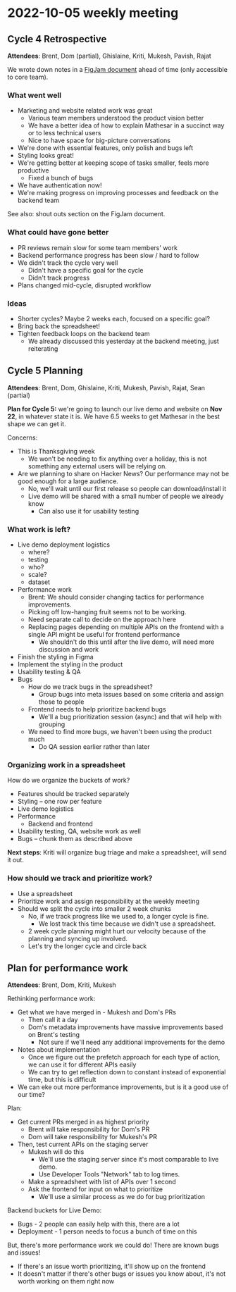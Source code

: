 # 2022-10-05 weekly meeting

## Cycle 4 Retrospective
**Attendees**: Brent, Dom (partial), Ghislaine, Kriti, Mukesh, Pavish, Rajat

We wrote down notes in a [FigJam document](https://www.figma.com/file/0QNB2PXRorJzoYf6rJaBhH/Cycle-4-retrospective?node-id=0%3A1) ahead of time (only accessible to core team).

### What went well
- Marketing and website related work was great
    - Various team members understood the product vision better
    - We have a better idea of how to explain Mathesar in a succinct way or to less technical users
    - Nice to have space for big-picture conversations
- We're done with essential features, only polish and bugs left
- Styling looks great!
- We're getting better at keeping scope of tasks smaller, feels more productive
    - Fixed a bunch of bugs
- We have authentication now!
- We're making progress on improving processes and feedback on the backend team

See also: shout outs section on the FigJam document.

### What could have gone better
- PR reviews remain slow for some team members' work
- Backend performance progress has been slow / hard to follow
- We didn't track the cycle very well
    - Didn't have a specific goal for the cycle
    - Didn't track progress
- Plans changed mid-cycle, disrupted workflow

### Ideas
- Shorter cycles? Maybe 2 weeks each, focused on a specific goal?
- Bring back the spreadsheet!
- Tighten feedback loops on the backend team
    - We already discussed this yesterday at the backend meeting, just reiterating

## Cycle 5 Planning
**Attendees**: Brent, Dom, Ghislaine, Kriti, Mukesh, Pavish, Rajat, Sean (partial)

**Plan for Cycle 5:** we're going to launch our live demo and website on **Nov 22**, in whatever state it is. We have 6.5 weeks to get Mathesar in the best shape we can get it.

Concerns:
- This is Thanksgiving week
    - We won't be needing to fix anything over a holiday, this is not something any external users will be relying on.
- Are we planning to share on Hacker News? Our performance may not be good enough for a large audience.
    - No, we'll wait until our first release so people can download/install it
    - Live demo will be shared with a small number of people we already know
        - Can also use it for usability testing

### What work is left?
- Live demo deployment logistics
    - where?
    - testing
    - who?
    - scale?
    - dataset 
- Performance work
    - Brent: We should consider changing tactics for performance improvements. 
    - Picking off low-hanging fruit seems not to be working.
    - Need separate call to decide on the approach here
    - Replacing pages depending on multiple APIs on the frontend with a single API might be useful for frontend performance
        - We shouldn't do this until after the live demo, will need more discussion and work
- Finish the styling in Figma
- Implement the styling in the product
- Usability testing & QA
- Bugs
    - How do we track bugs in the spreadsheet?
        - Group bugs into meta issues based on some criteria and assign those to people
    - Frontend needs to help prioritize backend bugs
        - We'll a bug prioritization session (async) and that will help with grouping
    - We need to find more bugs, we haven't been using the product much
        - Do QA session earlier rather than later

### Organizing work in a spreadsheet
How do we organize the buckets of work?

- Features should be tracked separately
- Styling – one row per feature
- Live demo logistics
- Performance
    - Backend and frontend
- Usability testing, QA, website work as well
- Bugs – chunk them as described above

**Next steps**: Kriti will organize bug triage and make a spreadsheet, will send it out.

### How should we track and prioritize work?
- Use a spreadsheet
- Prioritize work and assign responsibility at the weekly meeting
- Should we split the cycle into smaller 2 week chunks
    - No, if we track progress like we used to, a longer cycle is fine.
        - We lost track this time because we didn't use a spreadsheet.
    - 2 week cycle planning might hurt our velocity because of the planning and syncing up involved.
    - Let's try the longer cycle and circle back

## Plan for performance work
**Attendees**: Brent, Dom, Kriti, Mukesh

Rethinking performance work:
- Get what we have merged in - Mukesh and Dom's PRs
    - Then call it a day
    - Dom's metadata improvements have massive improvements based on Brent's testing
        - Not sure if we'll need any additional improvements for the demo
- Notes about implementation
    - Once we figure out the prefetch approach for each type of action, we can use it for different APIs easily
    - We can try to get reflection down to constant instead of exponential time, but this is difficult
- We can eke out more performance improvements, but is it a good use of our time?

Plan:
- Get current PRs merged in as highest priority
    - Brent will take responsibility for Dom's PR
    - Dom will take responsibility for Mukesh's PR
- Then, test current APIs on the staging server
    - Mukesh will do this
        - We'll use the staging server since it's most comparable to live demo.
        - Use Developer Tools "Network" tab to log times.
    - Make a spreadsheet with list of APIs over 1 second
    - Ask the frontend for input on what to prioritize
        - We'll use a similar process as we do for bug prioritization

Backend buckets for Live Demo:
- Bugs - 2 people can easily help with this, there are a lot
- Deployment - 1 person needs to focus a bunch of time on this

But, there's more performance work we could do! There are known bugs and issues!
- If there's an issue worth prioritizing, it'll show up on the frontend
- It doesn't matter if there's other bugs or issues you know about, it's not worth working on them right now
